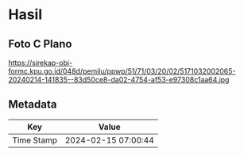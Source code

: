 # Hasil

## Foto C Plano

https://sirekap-obj-formc.kpu.go.id/048d/pemilu/ppwp/51/71/03/20/02/5171032002065-20240214-141835--83d50ce8-da02-4754-af53-e97308c1aa64.jpg


## Metadata

| Key        | Value               |
| ---------- | ------------------- |
| Time Stamp | 2024-02-15 07:00:44 |



